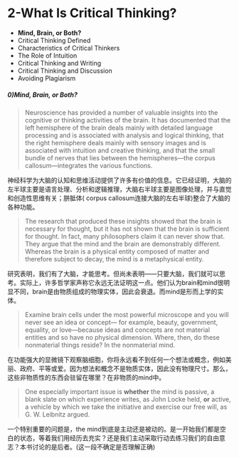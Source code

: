 # 2-What Is Critical Thinking?

- **Mind, Brain, or Both?**
- Critical Thinking Defined
- Characteristics of Critical Thinkers
- The Role of Intuition
- Critical Thinking and Writing
- Critical Thinking and Discussion
- Avoiding Plagiarism



#####  0)Mind, Brain, or Both?

> Neuroscience has provided a number of valuable insights into the cognitive or thinking activities of the brain. It has documented that the left hemisphere of the brain deals mainly with detailed language processing and is associated with analysis and logical thinking, that the right hemisphere deals mainly with sensory images and is associated with intuition and creative thinking, and that the small bundle of nerves that lies between the hemispheres—the corpus callosum—integrates the various functions.

神经科学为大脑的认知和思维活动提供了许多有价值的信息。它已经证明，大脑的左半球主要是语言处理、分析和逻辑推理，大脑右半球主要是图像处理，并与直觉和创造性思维有关；胼胝体( corpus callosum连接大脑的左右半球)整合了大脑的各种功能。



> The research that produced these insights showed that the brain is necessary for thought, but it has not shown that the brain is sufficient for thought. In fact, many philosophers claim it can never show that. They argue that the mind and the brain are demonstrably different. Whereas the brain is a physical entity composed of matter and therefore subject to decay, the mind is a metaphysical entity.

研究表明，我们有了大脑，才能思考。但尚未表明——只要大脑，我们就可以思考。实际上，许多哲学家声称它永远无法证明这一点。他们认为brain和mind很明显不同，brain是由物质组成的物理实体，因此会衰退。而mind是形而上学的实体。

> Examine brain cells under the most powerful microscope and you will never see an idea or concept— for example, beauty, government, equality, or love—because ideas and concepts are not material entities and so have no physical dimension. Where, then, do these nonmaterial things reside? In the nonmaterial mind.

在功能强大的显微镜下观察脑细胞，你将永远看不到任何一个想法或概念，例如美丽、政府、平等或爱。因为想法和概念不是物质实体，因此没有物理尺寸。那么，这些非物质性的东西会驻留在哪里？在非物质的mind中。



> One especially important issue is **whether** the mind is passive, a blank slate on which experience writes, as John Locke held, **or** active, a vehicle by which we take the initiative and exercise our free will, as G. W. Leibnitz argued.

一个特别重要的问题是，the mind到底是主动还是被动的。是一开始我们都是空白的状态，等着我们用经历去充实？还是我们主动采取行动去练习我们的自由意志？本书讨论的是后者。(这一段不确定是否理解正确)

 